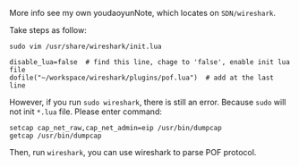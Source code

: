 More info see my own youdaoyunNote, which locates on ```SDN/wireshark```.

Take steps as follow:
```
sudo vim /usr/share/wireshark/init.lua

disable_lua=false  # find this line, chage to 'false', enable init lua file
dofile("~/workspace/wireshark/plugins/pof.lua")  # add at the last line
```

However, if you run ```sudo wireshark```, there is still an error. Because ```sudo``` will not init ```*.lua``` file. Please enter command:

```
setcap cap_net_raw,cap_net_admin=eip /usr/bin/dumpcap
getcap /usr/bin/dumpcap
```

Then, run ```wireshark```, you can use wireshark to parse POF protocol.
